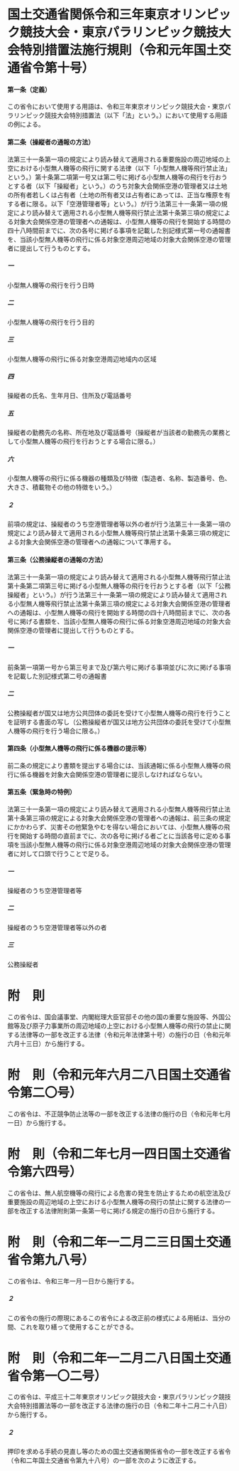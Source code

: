 # 国土交通省関係令和三年東京オリンピック競技大会・東京パラリンピック競技大会特別措置法施行規則（令和元年国土交通省令第十号）
#### 第一条（定義）
この省令において使用する用語は、令和三年東京オリンピック競技大会・東京パラリンピック競技大会特別措置法（以下「法」という。）において使用する用語の例による。
#### 第二条（操縦者の通報の方法）
法第三十一条第一項の規定により読み替えて適用される重要施設の周辺地域の上空における小型無人機等の飛行に関する法律（以下「小型無人機等飛行禁止法」という。）第十条第二項第一号又は第二号に掲げる小型無人機等の飛行を行おうとする者（以下「操縦者」という。）のうち対象大会関係空港の管理者又は土地の所有者若しくは占有者（土地の所有者又は占有者にあっては、正当な権原を有する者に限る。以下「空港管理者等」という。）が行う法第三十一条第一項の規定により読み替えて適用される小型無人機等飛行禁止法第十条第三項の規定による対象大会関係空港の管理者への通報は、小型無人機等の飛行を開始する時間の四十八時間前までに、次の各号に掲げる事項を記載した別記様式第一号の通報書を、当該小型無人機等の飛行に係る対象空港周辺地域の対象大会関係空港の管理者に提出して行うものとする。
##### 一
小型無人機等の飛行を行う日時
##### 二
小型無人機等の飛行を行う目的
##### 三
小型無人機等の飛行に係る対象空港周辺地域内の区域
##### 四
操縦者の氏名、生年月日、住所及び電話番号
##### 五
操縦者の勤務先の名称、所在地及び電話番号（操縦者が当該者の勤務先の業務として小型無人機等の飛行を行おうとする場合に限る。）
##### 六
小型無人機等の飛行に係る機器の種類及び特徴（製造者、名称、製造番号、色、大きさ、積載物その他の特徴をいう。）
##### ２
前項の規定は、操縦者のうち空港管理者等以外の者が行う法第三十一条第一項の規定により読み替えて適用される小型無人機等飛行禁止法第十条第三項の規定による対象大会関係空港の管理者への通報について準用する。
#### 第三条（公務操縦者の通報の方法）
法第三十一条第一項の規定により読み替えて適用される小型無人機等飛行禁止法第十条第二項第三号に掲げる小型無人機等の飛行を行おうとする者（以下「公務操縦者」という。）が行う法第三十一条第一項の規定により読み替えて適用される小型無人機等飛行禁止法第十条第三項の規定による対象大会関係空港の管理者への通報は、小型無人機等の飛行を開始する時間の四十八時間前までに、次の各号に掲げる書類を、当該小型無人機等の飛行に係る対象空港周辺地域の対象大会関係空港の管理者に提出して行うものとする。
##### 一
前条第一項第一号から第三号まで及び第六号に掲げる事項並びに次に掲げる事項を記載した別記様式第二号の通報書
##### 二
公務操縦者が国又は地方公共団体の委託を受けて小型無人機等の飛行を行うことを証明する書面の写し（公務操縦者が国又は地方公共団体の委託を受けて小型無人機等の飛行を行う場合に限る。）
#### 第四条（小型無人機等の飛行に係る機器の提示等）
前二条の規定により書類を提出する場合には、当該通報に係る小型無人機等の飛行に係る機器を対象大会関係空港の管理者に提示しなければならない。
#### 第五条（緊急時の特例）
法第三十一条第一項の規定により読み替えて適用される小型無人機等飛行禁止法第十条第三項の規定による対象大会関係空港の管理者への通報は、前三条の規定にかかわらず、災害その他緊急やむを得ない場合においては、小型無人機等の飛行を開始する時間の直前までに、次の各号に掲げる者ごとに当該各号に定める事項を当該小型無人機等の飛行に係る対象空港周辺地域の対象大会関係空港の管理者に対して口頭で行うことで足りる。
##### 一
操縦者のうち空港管理者等
##### 二
操縦者のうち空港管理者等以外の者
##### 三
公務操縦者
# 附　則
この省令は、国会議事堂、内閣総理大臣官邸その他の国の重要な施設等、外国公館等及び原子力事業所の周辺地域の上空における小型無人機等の飛行の禁止に関する法律等の一部を改正する法律（令和元年法律第十号）の施行の日（令和元年六月十三日）から施行する。
# 附　則（令和元年六月二八日国土交通省令第二〇号）
この省令は、不正競争防止法等の一部を改正する法律の施行の日（令和元年七月一日）から施行する。
# 附　則（令和二年七月一四日国土交通省令第六四号）
この省令は、無人航空機等の飛行による危害の発生を防止するための航空法及び重要施設の周辺地域の上空における小型無人機等の飛行の禁止に関する法律の一部を改正する法律附則第一条第一号に掲げる規定の施行の日から施行する。
# 附　則（令和二年一二月二三日国土交通省令第九八号）
この省令は、令和三年一月一日から施行する。
##### ２
この省令の施行の際現にあるこの省令による改正前の様式による用紙は、当分の間、これを取り繕って使用することができる。
# 附　則（令和二年一二月二八日国土交通省令第一〇二号）
この省令は、平成三十二年東京オリンピック競技大会・東京パラリンピック競技大会特別措置法等の一部を改正する法律の施行の日（令和二年十二月二十八日）から施行する。
##### ２
押印を求める手続の見直し等のための国土交通省関係省令の一部を改正する省令（令和二年国土交通省令第九十八号）の一部を次のように改正する。
